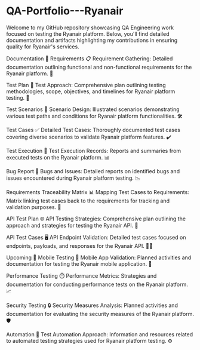 # QA-Portfolio---Ryanair
Welcome to my GitHub repository showcasing QA Engineering work focused on testing the Ryanair platform. Below, you'll find detailed documentation and artifacts highlighting my contributions in ensuring quality for Ryanair's services.

Documentation 📄
Requirements 📋
Requirement Gathering: Detailed documentation outlining functional and non-functional requirements for the Ryanair platform. 📝

Test Plan 📝
Test Approach: Comprehensive plan outlining testing methodologies, scope, objectives, and timelines for Ryanair platform testing. 📅

Test Scenarios 🔄
Scenario Design: Illustrated scenarios demonstrating various test paths and conditions for Ryanair platform functionalities. 🛠️

Test Cases ✅
Detailed Test Cases: Thoroughly documented test cases covering diverse scenarios to validate Ryanair platform features. ✔️

Test Execution 🚀
Test Execution Records: Reports and summaries from executed tests on the Ryanair platform. 📊

Bug Report 🐞
Bugs and Issues: Detailed reports on identified bugs and issues encountered during Ryanair platform testing. 📉

Requirements Traceability Matrix 📊
Mapping Test Cases to Requirements: Matrix linking test cases back to the requirements for tracking and validation purposes. 🔄

API Test Plan 🌐
API Testing Strategies: Comprehensive plan outlining the approach and strategies for testing the Ryanair API. 🧪

API Test Cases 🖥️
API Endpoint Validation: Detailed test cases focused on endpoints, payloads, and responses for the Ryanair API. 🕵️‍♂️

Upcoming 🚀
Mobile Testing 📱
Mobile App Validation: Planned activities and documentation for testing the Ryanair mobile application. 📲

Performance Testing ⏱️
Performance Metrics: Strategies and documentation for conducting performance tests on the Ryanair platform. 📈

Security Testing 🔒
Security Measures Analysis: Planned activities and documentation for evaluating the security measures of the Ryanair platform. 🛡️

Automation 🤖
Test Automation Approach: Information and resources related to automated testing strategies used for Ryanair platform testing. ⚙️
